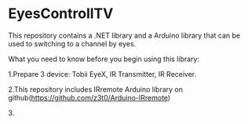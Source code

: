 # EyesControllTV
This repository contains a .NET library and a Arduino library that can be used to switching to a channel by eyes.

What you need to know before you begin using this library:

1.Prepare 3 device: Tobii EyeX, IR Transmitter, IR Receiver.<p>
2.This repository includes IRremote Arduino library on github(https://github.com/z3t0/Arduino-IRremote)<p>
3.
